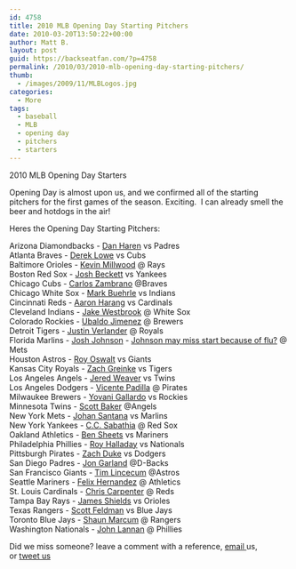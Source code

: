 ```yaml
---
id: 4758
title: 2010 MLB Opening Day Starting Pitchers
date: 2010-03-20T13:50:22+00:00
author: Matt B.
layout: post
guid: https://backseatfan.com/?p=4758
permalink: /2010/03/2010-mlb-opening-day-starting-pitchers/
thumb:
  - /images/2009/11/MLBLogos.jpg
categories:
  - More
tags:
  - baseball
  - MLB
  - opening day
  - pitchers
  - starters
---
```


<div class="entry">
  <p>
    2010 MLB Opening Day Starters
  </p>

  <p>
    Opening Day is almost upon us, and we confirmed all of the starting pitchers for the first games of the season. Exciting.  I can already smell the beer and hotdogs in the air!
  </p>

  <p>
    Heres the Opening Day Starting Pitchers:
  </p>

  <p>
    Arizona Diamondbacks - <a href="http://www.sportingnews.com/mlb/article/2010-03-25/haren-hit-hard-d-backs-loss-cubs">Dan Haren</a> vs Padres<br /> Atlanta Braves - <a href="http://blogs.ajc.com/atlanta-braves-blog/2010/02/28/cox-tabs-lowe-to-start-opening-day/">Derek Lowe</a> vs Cubs<br /> Baltimore Orioles - <a href="http://www.baltimoresun.com/sports/orioles/bal-osnotes0329,0,4919881.story">Kevin Millwood</a> @ Rays<br /> Boston Red Sox - <a href="http://sports.espn.go.com/boston/mlb/news/story?id=5031726">Josh Beckett</a> vs Yankees<br /> Chicago Cubs - <a href="http://mlb.mlb.com/news/article.jsp?ymd=20100331&content_id=9033166&vkey=news_mlb&fext=.jsp&c_id=mlb">Carlos Zambrano</a> @Braves<br /> Chicago White Sox - <a href="http://chicago.whitesox.mlb.com/news/article.jsp?ymd=20100221&content_id=8107918&vkey=news_cws&fext=.jsp&c_id=cws">Mark Buehrle</a> vs Indians<br /> Cincinnati Reds - <a href="http://www.vegasinsider.com/mlb/story.cfm/story/972898/">Aaron Harang</a> vs Cardinals<br /> Cleveland Indians - <a href="http://www.chicagotribune.com/sports/baseball/whitesox/chi-100320-phil-rogers-mlb-whispers,0,3951964.story">Jake Westbrook</a> @ White Sox<br /> Colorado Rockies - <a href="http://www.nj.com/sportsflash/index.ssf?/base/sports-256/126826221124740.xml&storylist=baseball">Ubaldo Jimenez</a> @ Brewers<br /> Detroit Tigers - <a href="http://www.theoaklandpress.com/articles/2010/03/27/sports/pro/doc4bad9da071255513201584.txt">Justin Verlander</a> @ Royals<br /> Florida Marlins - <a href="http://www.miamiherald.com/2010/03/28/1552574/johnson-recovering-ready-to-start.html">Josh Johnson</a> - <a href="http://www.fishstripes.com/2010/3/27/1392750/josh-johnson-may-not-be-opening">Johnson may miss start because of flu?</a> @ Mets<br /> Houston Astros - <a href="http://mlb.mlb.com/news/article.jsp?ymd=20100320&content_id=8849824&vkey=news_mlb&fext=.jsp&c_id=mlb">Roy Oswalt</a> vs Giants<br /> Kansas City Royals - <a href="http://mlb.mlb.com/news/article.jsp?ymd=20100207&content_id=8035508&vkey=news_mlb&fext=.jsp&c_id=mlb">Zach Greinke</a> vs Tigers<br /> Los Angeles Angels - <a href="http://losangeles.angels.mlb.com/news/article.jsp?ymd=20100402&content_id=9051050&vkey=news_ana&fext=.jsp&c_id=ana">Jered Weaver</a> vs Twins<br /> Los Angeles Dodgers - <a href="http://mlb.mlb.com/news/article.jsp?ymd=20100325&content_id=8924704&vkey=news_mlb&fext=.jsp&c_id=mlb">Vicente Padilla</a> @ Pirates<br /> Milwaukee Brewers - <a href="http://mlb.mlb.com/news/article.jsp?ymd=20100329&content_id=8986346&vkey=news_mlb&fext=.jsp&c_id=mlb">Yovani Gallardo</a> vs Rockies<br /> Minnesota Twins - <a href="http://minnesota.twins.mlb.com/news/article.jsp?ymd=20100326&content_id=8958112&vkey=recap&fext=.jsp&c_id=min">Scott Baker</a> @Angels<br /> New York Mets - <a href="http://sports.espn.go.com/mlb/spring2010/news/story?id=5043539">Johan Santana</a> vs Marlins<br /> New York Yankees - <a href="http://espn.go.com/mlb/blog/_/name/mlb_spring_training/id/5037996/march-29">C.C. Sabathia</a> @ Red Sox<br /> Oakland Athletics - <a href="http://www.sfgate.com/cgi-bin/blogs/athletics/detail?entry_id=59185">Ben Sheets</a> vs Mariners<br /> Philadelphia Phillies - <a href="http://philadelphia.phillies.mlb.com/news/probable_pitchers/index.jsp?c_id=phi">Roy Halladay</a> vs Nationals<br /> Pittsburgh Pirates - <a href="http://mlb.mlb.com/news/article.jsp?ymd=20100323&content_id=8884478&vkey=news_mlb&fext=.jsp&c_id=mlb">Zach Duke</a> vs Dodgers<br /> San Diego Padres - <a href="http://twitter.com/SDPadres/status/11202739285">Jon Garland</a> @D-Backs<br /> San Francisco Giants - <a href="http://sanfrancisco.giants.mlb.com/news/probable_pitchers/index.jsp?c_id=sf">Tim Lincecum</a> @Astros<br /> Seattle Mariners - <a href="http://www.usatoday.com/sports/baseball/al/2010-03-31-2813967543_x.htm">Felix Hernandez</a> @ Athletics<br /> St. Louis Cardinals - <a href="http://interact.stltoday.com/blogzone/commishs-hot-stove/commishs-hot-stove/cardinal-beat-updates/2010/03/carpenter-to-start-opener-wainwright-gets-call-at-home/">Chris Carpenter</a> @ Reds<br /> Tampa Bay Rays - <a href="http://www.draysbay.com/2010/3/12/1370046/rays-name-james-shields-opening">James Shields</a> vs Orioles<br /> Texas Rangers - <a href="http://sportsillustrated.cnn.com/2010/baseball/mlb/03/27/rangers.feldman.ap/index.html">Scott Feldman</a> vs Blue Jays<br /> Toronto Blue Jays - <a href="http://www.usatoday.com/sports/baseball/al/2010-03-22-411573272_x.htm">Shaun Marcum</a> @ Rangers<br /> Washington Nationals - <a href="/images/2009/11/MLBLogos.jpg">John Lannan</a> @ Phillies
  </p>

  <p>
    Did we miss someone? leave a comment with a reference, <a href="mailto:info@backseatfan.com">email </a>us, or <a href="http://twitter.com/backseatfan">tweet us</a><a href="/images/2009/11/MLBLogos.jpg"> </a>
  </p>
</div>
